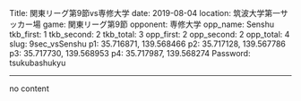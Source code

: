 Title: 関東リーグ第9節vs専修大学
date: 2019-08-04
location: 筑波大学第一サッカー場
game: 関東リーグ第9節
opponent: 専修大学
opp_name: Senshu
tkb_first: 1
tkb_second: 2
tkb_total: 3
opp_first: 2
opp_second: 2
opp_total: 4
slug: 9sec_vsSenshu
p1: 35.716871, 139.568466
p2: 35.717128, 139.567786
p3: 35.717730, 139.568953
p4: 35.717987, 139.568274
Password: tsukubashukyu



---
no content

